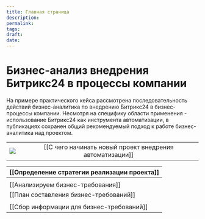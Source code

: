 ```yaml
---
title: Главная страница
description: 
permalink: 
tags: 
draft: 
date:
---
```


# Бизнес-анализ внедрения Битрикс24 в процессы компании 

На примере практического кейса рассмотрена последовательность действий бизнес-аналитика по внедрению Битрикс24 в бизнес-процессы компании. Несмотря на специфику области применения - использование Битрикс24 как инструмента автоматизации, в публикациях сохранен общий рекомендуемый подход к работе бизнес-аналитика над проектом. 


|                         |                                                          |
| ----------------------- | :------------------------------------------------------: |
| ![](hp1.excalidraw.png) | [[С чего начинать новый проект внедрения автоматизации]] |


| [[Определение стратегии реализации проекта]] |
| -------------------------------------------- |
|                                              |
| [[Анализируем бизнес-требования]]            |
| [[План составления бизнес-требований]]       |
|                                              |
| [[Сбор информации для бизнес-требований]]    |



